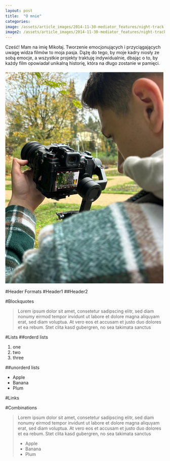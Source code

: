```yaml
---
layout: post
title:  "O mnie"
categories:
image: /assets/article_images/2014-11-30-mediator_features/night-track.JPG
image2: /assets/article_images/2014-11-30-mediator_features/night-track-mobile.JPG
---
```

Cześć! Mam na imię Mikołaj.
Tworzenie emocjonujących i przyciągających uwagę widza filmów to moja pasja. Dążę do tego, by moje kadry niosły ze sobą emocje, a wszystkie projekty traktuję indywidualnie, dbając o to, by każdy film opowiadał unikalną historię, która na długo zostanie w pamięci.
<img src="/assets/images/fota1.jpg" alt="fota1" style="margin-top: 20px;" width="500">


#Header Formats
#Header1
##Header2

#Blockquotes
>Lorem ipsum dolor sit amet, consetetur sadipscing elitr, sed diam nonumy eirmod tempor invidunt ut labore et dolore magna aliquyam erat, sed diam voluptua. At vero eos et accusam et justo duo dolores et ea rebum. Stet clita kasd gubergren, no sea takimata sanctus

#Lists
##orderd lists
1. one
2. two
3. three

##unorderd lists
- Apple
- Banana
- Plum

#Links


#Combinations
>Lorem ipsum dolor sit amet, consetetur sadipscing elitr, sed diam nonumy eirmod tempor invidunt ut labore et dolore magna aliquyam erat, sed diam voluptua. At vero eos et accusam et justo duo dolores et ea rebum. Stet clita kasd gubergren, no sea takimata sanctus
>
> - Apple
> - Banana
> - Plum
